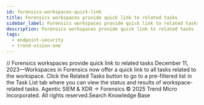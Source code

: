 ```yaml
---
id: forensics-workspaces-quick-link
title: Forensics workspaces provide quick link to related tasks
sidebar_label: Forensics workspaces provide quick link to related tasks
description: Forensics workspaces provide quick link to related tasks
tags:
  - endpoint-security
  - trend-vision-one
---
```


/*<![CDATA[*/ $('#title').html($('meta[name=map-description]').attr('content')); /*]]>*/ Forensics workspaces provide quick link to related tasks December 11, 2023—Workspaces in Forensics now offer a quick link to all tasks related to the workspace. Click the Related Tasks button to go to a pre-filtered list in the Task List tab where you can view the status and results of workspace-related tasks. Agentic SIEM & XDR → Forensics © 2025 Trend Micro Incorporated. All rights reserved.Search Knowledge Base